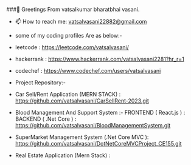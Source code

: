 ###👋 Greetings From vatsalkumar bharatbhai vasani.
- 📫 How to reach me: vatsalvasani22882@gmail.com
- some of my coding profiles Are as below:-

- leetcode : https://leetcode.com/vatsalvasani/

- hackerrank : https://www.hackerrank.com/vatsalvasani2281?hr_r=1

- codechef : https://www.codechef.com/users/vatsalvasani


- Project Repository:-

- Car Sell/Rent Application (MERN STACK) : https://github.com/vatsalvasani/CarSellRent-2023.git

- Blood Management And Support System  :- FRONTEND ( React.js ) :
                                          BACKEND ( .Net Core ) : https://github.com/vatsalvasani/BloodManagementSystem.git
  
- SuperMarket Management System (.Net Core MVC ): https://github.com/vatsalvasani/DotNetCoreMVCProject_CE155.git

- Real Estate Application (Mern Stack) :  
<!--
**vatsalvasani/vatsalvasani** is a ✨ _special_ ✨ repository because its `README.md` (this file) appears on your GitHub profile.

Here are some ideas to get you started:

- 🔭 I’m currently working on ...
- 🌱 I’m currently learning ...
- 👯 I’m looking to collaborate on ...
- 🤔 I’m looking for help with ...
- 💬 Ask me about ...
- 📫 How to reach me: ...
- 😄 Pronouns: ...
- ⚡ Fun fact: ...
-->

